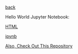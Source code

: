 ---
---
[back](./)

Hello World Jupyter Notebook:  

[HTML](/HelloWorld/HelloWorld.html)  

[ipynb](/HelloWorld/HelloWorld.ipynb)



[Also, Check Out This Repository](https://github.com/lindsey-calvert/sample)

